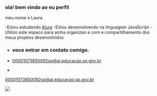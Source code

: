 ### ola! bem vindo ao eu perfil   
meu nome e Laura


-Estou estudando [Alura](https://www.alura.com.br)
-Estou desenvolvendo na linguagem JavaScript
-Utilizo este espaco para ainha organizao e com e compartilhamento dos meus projetos desenvolvidos 

- ### voce entrar em contato comigo.

- 00001073850092sp@al.educacao.sp.gov.br
- 
 00001073850092sp@al.educacao.sp.gov.br

![]( https://media1.tenor.com/m/CzaHhPyIR8gAAAAC/rosy00.gif)
 

